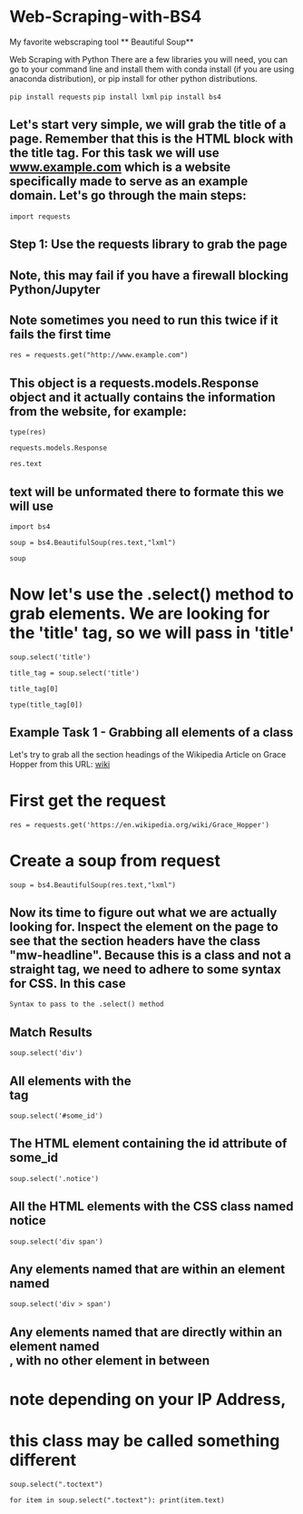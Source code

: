 # Web-Scraping-with-BS4
My favorite webscraping  tool ** Beautiful Soup**

Web Scraping with Python
There are a few libraries you will need, you can go to your command line and install them with conda install (if you are using anaconda distribution), or pip install for other python distributions.

` pip install requests `
`pip install lxml`
`pip install bs4 `

## Let's start very simple, we will grab the title of a page. Remember that this is the HTML block with the title tag. For this task we will use www.example.com which is a website specifically made to serve as an example domain. Let's go through the main steps:

` import requests `

## Step 1: Use the requests library to grab the page
## Note, this may fail if you have a firewall blocking Python/Jupyter 
## Note sometimes you need to run this twice if it fails the first time

`res = requests.get("http://www.example.com")`

## This object is a requests.models.Response object and it actually contains the information from the website, for example:


`type(res)`


` requests.models.Response `

`res.text`

## text will be unformated there to formate this we will use 

`import bs4`

`soup = bs4.BeautifulSoup(res.text,"lxml")`

`soup`

# Now let's use the .select() method to grab elements. We are looking for the 'title' tag, so we will pass in 'title'

`soup.select('title')`

`title_tag = soup.select('title')`

`title_tag[0]`

`type(title_tag[0])`

## Example Task 1 - Grabbing all elements of a class
Let's try to grab all the section headings of the Wikipedia Article on Grace Hopper from this URL: [wiki]("https://en.wikipedia.org/wiki/Grace_Hopper")

# First get the request
`res = requests.get('https://en.wikipedia.org/wiki/Grace_Hopper')`

# Create a soup from request
`soup = bs4.BeautifulSoup(res.text,"lxml")`

## Now its time to figure out what we are actually looking for. Inspect the element on the page to see that the section headers have the class "mw-headline". Because this is a class and not a straight tag, we need to adhere to some syntax for CSS. In this case

`Syntax to pass to the .select() method`

## Match Results

` soup.select('div') `

## All elements with the <div> tag

` soup.select('#some_id') `

## The HTML element containing the id attribute of some_id

` soup.select('.notice') `

## All the HTML elements with the CSS class named notice

` soup.select('div span') `

## Any elements named <span> that are within an element named <div>

` soup.select('div > span') `

## Any elements named <span> that are directly within an element named <div>, with no other element in between

# note depending on your IP Address, 
# this class may be called something different
`soup.select(".toctext")`

`for item in soup.select(".toctext"):
    print(item.text)`
